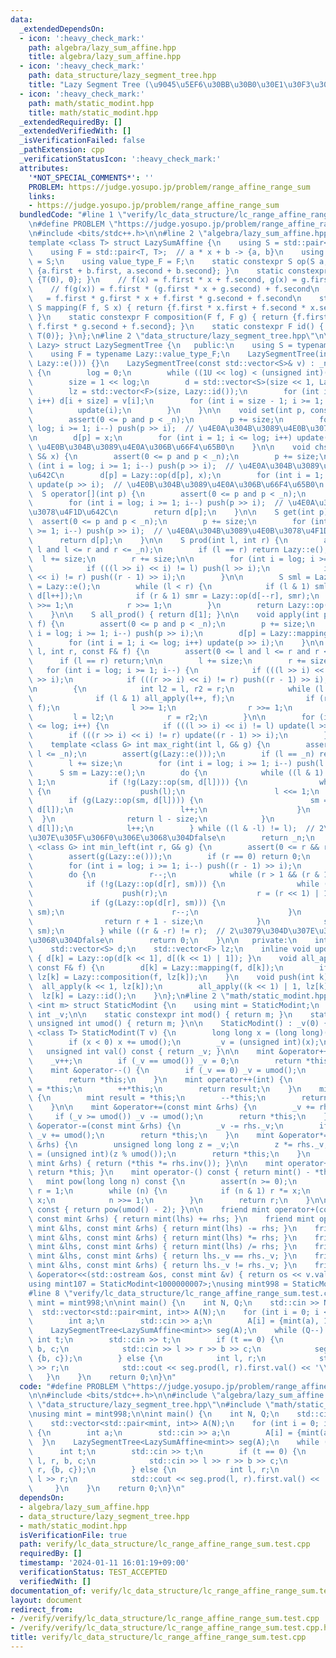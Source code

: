 ```yaml
---
data:
  _extendedDependsOn:
  - icon: ':heavy_check_mark:'
    path: algebra/lazy_sum_affine.hpp
    title: algebra/lazy_sum_affine.hpp
  - icon: ':heavy_check_mark:'
    path: data_structure/lazy_segment_tree.hpp
    title: "Lazy Segment Tree (\u9045\u5EF6\u30BB\u30B0\u30E1\u30F3\u30C8\u6728)"
  - icon: ':heavy_check_mark:'
    path: math/static_modint.hpp
    title: math/static_modint.hpp
  _extendedRequiredBy: []
  _extendedVerifiedWith: []
  _isVerificationFailed: false
  _pathExtension: cpp
  _verificationStatusIcon: ':heavy_check_mark:'
  attributes:
    '*NOT_SPECIAL_COMMENTS*': ''
    PROBLEM: https://judge.yosupo.jp/problem/range_affine_range_sum
    links:
    - https://judge.yosupo.jp/problem/range_affine_range_sum
  bundledCode: "#line 1 \"verify/lc_data_structure/lc_range_affine_range_sum.test.cpp\"\
    \n#define PROBLEM \"https://judge.yosupo.jp/problem/range_affine_range_sum\"\n\
    \n#include <bits/stdc++.h>\n\n#line 2 \"algebra/lazy_sum_affine.hpp\"\n\n// https://atcoder.jp/contests/practice2/tasks/practice2_k\n\
    template <class T> struct LazySumAffine {\n    using S = std::pair<T, int>;\n\
    \    using F = std::pair<T, T>;  // a * x + b -> {a, b}\n    using value_type_S\
    \ = S;\n    using value_type_F = F;\n    static constexpr S op(S a, S b) { return\
    \ {a.first + b.first, a.second + b.second}; }\n    static constexpr S e() { return\
    \ {T(0), 0}; }\n    // f(x) = f.first * x + f.second, g(x) = g.first * x + g.second\n\
    \    // f(g(x)) = f.first * (g.first * x + g.second) + f.second\n    //      \
    \   = f.first * g.first * x + f.first * g.second + f.second\n    static constexpr\
    \ S mapping(F f, S x) { return {f.first * x.first + f.second * x.second, x.second};\
    \ }\n    static constexpr F composition(F f, F g) { return {f.first * g.first,\
    \ f.first * g.second + f.second}; }\n    static constexpr F id() { return {T(1),\
    \ T(0)}; }\n};\n#line 2 \"data_structure/lazy_segment_tree.hpp\"\n\ntemplate <class\
    \ Lazy> struct LazySegmentTree {\n   public:\n    using S = typename Lazy::value_type_S;\n\
    \    using F = typename Lazy::value_type_F;\n    LazySegmentTree(int n) : LazySegmentTree(std::vector<S>(n,\
    \ Lazy::e())) {}\n    LazySegmentTree(const std::vector<S>& v) : _n((int)v.size())\
    \ {\n        log = 0;\n        while ((1U << log) < (unsigned int)(_n)) log++;\n\
    \        size = 1 << log;\n        d = std::vector<S>(size << 1, Lazy::e());\n\
    \        lz = std::vector<F>(size, Lazy::id());\n        for (int i = 0; i < _n;\
    \ i++) d[i + size] = v[i];\n        for (int i = size - 1; i >= 1; i--) {\n  \
    \          update(i);\n        }\n    }\n\n    void set(int p, const S& x) {\n\
    \        assert(0 <= p and p < _n);\n        p += size;\n        for (int i =\
    \ log; i >= 1; i--) push(p >> i);  // \u4E0A\u304B\u3089\u4E0B\u3078\u4F1D\u642C\
    \n        d[p] = x;\n        for (int i = 1; i <= log; i++) update(p >> i);  //\
    \ \u4E0B\u304B\u3089\u4E0A\u306B\u66F4\u65B0\n    }\n\n    void chset(int p, const\
    \ S& x) {\n        assert(0 <= p and p < _n);\n        p += size;\n        for\
    \ (int i = log; i >= 1; i--) push(p >> i);  // \u4E0A\u304B\u3089\u4E0B\u3078\u4F1D\
    \u642C\n        d[p] = Lazy::op(d[p], x);\n        for (int i = 1; i <= log; i++)\
    \ update(p >> i);  // \u4E0B\u304B\u3089\u4E0A\u306B\u66F4\u65B0\n    }\n\n  \
    \  S operator[](int p) {\n        assert(0 <= p and p < _n);\n        p += size;\n\
    \        for (int i = log; i >= 1; i--) push(p >> i);  // \u4E0A\u304B\u3089\u4E0B\
    \u3078\u4F1D\u642C\n        return d[p];\n    }\n\n    S get(int p) {\n      \
    \  assert(0 <= p and p < _n);\n        p += size;\n        for (int i = log; i\
    \ >= 1; i--) push(p >> i);  // \u4E0A\u304B\u3089\u4E0B\u3078\u4F1D\u642C\n  \
    \      return d[p];\n    }\n\n    S prod(int l, int r) {\n        assert(0 <=\
    \ l and l <= r and r <= _n);\n        if (l == r) return Lazy::e();\n\n      \
    \  l += size;\n        r += size;\n\n        for (int i = log; i >= 1; i--) {\n\
    \            if (((l >> i) << i) != l) push(l >> i);\n            if (((r >> i)\
    \ << i) != r) push((r - 1) >> i);\n        }\n\n        S sml = Lazy::e(), smr\
    \ = Lazy::e();\n        while (l < r) {\n            if (l & 1) sml = Lazy::op(sml,\
    \ d[l++]);\n            if (r & 1) smr = Lazy::op(d[--r], smr);\n            l\
    \ >>= 1;\n            r >>= 1;\n        }\n        return Lazy::op(sml, smr);\n\
    \    }\n\n    S all_prod() { return d[1]; }\n\n    void apply(int p, const F&\
    \ f) {\n        assert(0 <= p and p < _n);\n        p += size;\n        for (int\
    \ i = log; i >= 1; i--) push(p >> i);\n        d[p] = Lazy::mapping(f, d[p]);\n\
    \        for (int i = 1; i <= log; i++) update(p >> i);\n    }\n\n    void apply(int\
    \ l, int r, const F& f) {\n        assert(0 <= l and l <= r and r <= _n);\n  \
    \      if (l == r) return;\n\n        l += size;\n        r += size;\n\n     \
    \   for (int i = log; i >= 1; i--) {\n            if (((l >> i) << i) != l) push(l\
    \ >> i);\n            if (((r >> i) << i) != r) push((r - 1) >> i);\n        }\n\
    \n        {\n            int l2 = l, r2 = r;\n            while (l < r) {\n  \
    \              if (l & 1) all_apply(l++, f);\n                if (r & 1) all_apply(--r,\
    \ f);\n                l >>= 1;\n                r >>= 1;\n            }\n   \
    \         l = l2;\n            r = r2;\n        }\n\n        for (int i = 1; i\
    \ <= log; i++) {\n            if (((l >> i) << i) != l) update(l >> i);\n    \
    \        if (((r >> i) << i) != r) update((r - 1) >> i);\n        }\n    }\n\n\
    \    template <class G> int max_right(int l, G& g) {\n        assert(0 <= l &&\
    \ l <= _n);\n        assert(g(Lazy::e()));\n        if (l == _n) return _n;\n\
    \        l += size;\n        for (int i = log; i >= 1; i--) push(l >> i);\n  \
    \      S sm = Lazy::e();\n        do {\n            while ((l & 1) == 0) l >>=\
    \ 1;\n            if (!g(Lazy::op(sm, d[l]))) {\n                while (l < size)\
    \ {\n                    push(l);\n                    l <<= 1;\n            \
    \        if (g(Lazy::op(sm, d[l]))) {\n                        sm = Lazy::op(sm,\
    \ d[l]);\n                        l++;\n                    }\n              \
    \  }\n                return l - size;\n            }\n            sm = Lazy::op(sm,\
    \ d[l]);\n            l++;\n        } while ((l & -l) != l);  // 2\u3079\u304D\
    \u307E\u305F\u306F0\u306E\u3068\u304Dfalse\n        return _n;\n    }\n\n    template\
    \ <class G> int min_left(int r, G& g) {\n        assert(0 <= r && r <= _n);\n\
    \        assert(g(Lazy::e()));\n        if (r == 0) return 0;\n        r += size;\n\
    \        for (int i = log; i >= 1; i--) push((r - 1) >> i);\n        S sm = Lazy::e();\n\
    \        do {\n            r--;\n            while (r > 1 && (r & 1)) r >>= 1;\n\
    \            if (!g(Lazy::op(d[r], sm))) {\n                while (r < size) {\n\
    \                    push(r);\n                    r = (r << 1) | 1;\n       \
    \             if (g(Lazy::op(d[r], sm))) {\n                        sm = Lazy::op(d[r],\
    \ sm);\n                        r--;\n                    }\n                }\n\
    \                return r + 1 - size;\n            }\n            sm = Lazy::op(d[r],\
    \ sm);\n        } while ((r & -r) != r);  // 2\u3079\u304D\u307E\u305F\u306F0\u306E\
    \u3068\u304Dfalse\n        return 0;\n    }\n\n   private:\n    int _n, log, size;\n\
    \    std::vector<S> d;\n    std::vector<F> lz;\n    inline void update(int k)\
    \ { d[k] = Lazy::op(d[k << 1], d[(k << 1) | 1]); }\n    void all_apply(int k,\
    \ const F& f) {\n        d[k] = Lazy::mapping(f, d[k]);\n        if (k < size)\
    \ lz[k] = Lazy::composition(f, lz[k]);\n    }\n    void push(int k) {\n      \
    \  all_apply(k << 1, lz[k]);\n        all_apply((k << 1) | 1, lz[k]);\n      \
    \  lz[k] = Lazy::id();\n    }\n};\n#line 2 \"math/static_modint.hpp\"\n\ntemplate\
    \ <int m> struct StaticModint {\n    using mint = StaticModint;\n    unsigned\
    \ int _v;\n\n    static constexpr int mod() { return m; }\n    static constexpr\
    \ unsigned int umod() { return m; }\n\n    StaticModint() : _v(0) {}\n\n    template\
    \ <class T> StaticModint(T v) {\n        long long x = (long long)(v % (long long)(umod()));\n\
    \        if (x < 0) x += umod();\n        _v = (unsigned int)(x);\n    }\n\n \
    \   unsigned int val() const { return _v; }\n\n    mint &operator++() {\n    \
    \    _v++;\n        if (_v == umod()) _v = 0;\n        return *this;\n    }\n\
    \    mint &operator--() {\n        if (_v == 0) _v = umod();\n        _v--;\n\
    \        return *this;\n    }\n    mint operator++(int) {\n        mint result\
    \ = *this;\n        ++*this;\n        return result;\n    }\n    mint operator--(int)\
    \ {\n        mint result = *this;\n        --*this;\n        return result;\n\
    \    }\n\n    mint &operator+=(const mint &rhs) {\n        _v += rhs._v;\n   \
    \     if (_v >= umod()) _v -= umod();\n        return *this;\n    }\n    mint\
    \ &operator-=(const mint &rhs) {\n        _v -= rhs._v;\n        if (_v >= umod())\
    \ _v += umod();\n        return *this;\n    }\n    mint &operator*=(const mint\
    \ &rhs) {\n        unsigned long long z = _v;\n        z *= rhs._v;\n        _v\
    \ = (unsigned int)(z % umod());\n        return *this;\n    }\n    mint &operator/=(const\
    \ mint &rhs) { return (*this *= rhs.inv()); }\n\n    mint operator+() const {\
    \ return *this; }\n    mint operator-() const { return mint() - *this; }\n\n \
    \   mint pow(long long n) const {\n        assert(n >= 0);\n        mint x = *this,\
    \ r = 1;\n        while (n) {\n            if (n & 1) r *= x;\n            x *=\
    \ x;\n            n >>= 1;\n        }\n        return r;\n    }\n\n    mint inv()\
    \ const { return pow(umod() - 2); }\n\n    friend mint operator+(const mint &lhs,\
    \ const mint &rhs) { return mint(lhs) += rhs; }\n    friend mint operator-(const\
    \ mint &lhs, const mint &rhs) { return mint(lhs) -= rhs; }\n    friend mint operator*(const\
    \ mint &lhs, const mint &rhs) { return mint(lhs) *= rhs; }\n    friend mint operator/(const\
    \ mint &lhs, const mint &rhs) { return mint(lhs) /= rhs; }\n    friend bool operator==(const\
    \ mint &lhs, const mint &rhs) { return lhs._v == rhs._v; }\n    friend bool operator!=(const\
    \ mint &lhs, const mint &rhs) { return lhs._v != rhs._v; }\n    friend std::ostream\
    \ &operator<<(std::ostream &os, const mint &v) { return os << v.val(); }\n};\n\
    using mint107 = StaticModint<1000000007>;\nusing mint998 = StaticModint<998244353>;\n\
    #line 8 \"verify/lc_data_structure/lc_range_affine_range_sum.test.cpp\"\nusing\
    \ mint = mint998;\n\nint main() {\n    int N, Q;\n    std::cin >> N >> Q;\n  \
    \  std::vector<std::pair<mint, int>> A(N);\n    for (int i = 0; i < N; i++) {\n\
    \        int a;\n        std::cin >> a;\n        A[i] = {mint(a), 1};\n    }\n\
    \    LazySegmentTree<LazySumAffine<mint>> seg(A);\n    while (Q--) {\n       \
    \ int t;\n        std::cin >> t;\n        if (t == 0) {\n            int l, r,\
    \ b, c;\n            std::cin >> l >> r >> b >> c;\n            seg.apply(l, r,\
    \ {b, c});\n        } else {\n            int l, r;\n            std::cin >> l\
    \ >> r;\n            std::cout << seg.prod(l, r).first.val() << '\\n';\n     \
    \   }\n    }\n    return 0;\n}\n"
  code: "#define PROBLEM \"https://judge.yosupo.jp/problem/range_affine_range_sum\"\
    \n\n#include <bits/stdc++.h>\n\n#include \"algebra/lazy_sum_affine.hpp\"\n#include\
    \ \"data_structure/lazy_segment_tree.hpp\"\n#include \"math/static_modint.hpp\"\
    \nusing mint = mint998;\n\nint main() {\n    int N, Q;\n    std::cin >> N >> Q;\n\
    \    std::vector<std::pair<mint, int>> A(N);\n    for (int i = 0; i < N; i++)\
    \ {\n        int a;\n        std::cin >> a;\n        A[i] = {mint(a), 1};\n  \
    \  }\n    LazySegmentTree<LazySumAffine<mint>> seg(A);\n    while (Q--) {\n  \
    \      int t;\n        std::cin >> t;\n        if (t == 0) {\n            int\
    \ l, r, b, c;\n            std::cin >> l >> r >> b >> c;\n            seg.apply(l,\
    \ r, {b, c});\n        } else {\n            int l, r;\n            std::cin >>\
    \ l >> r;\n            std::cout << seg.prod(l, r).first.val() << '\\n';\n   \
    \     }\n    }\n    return 0;\n}\n"
  dependsOn:
  - algebra/lazy_sum_affine.hpp
  - data_structure/lazy_segment_tree.hpp
  - math/static_modint.hpp
  isVerificationFile: true
  path: verify/lc_data_structure/lc_range_affine_range_sum.test.cpp
  requiredBy: []
  timestamp: '2024-01-11 16:01:19+09:00'
  verificationStatus: TEST_ACCEPTED
  verifiedWith: []
documentation_of: verify/lc_data_structure/lc_range_affine_range_sum.test.cpp
layout: document
redirect_from:
- /verify/verify/lc_data_structure/lc_range_affine_range_sum.test.cpp
- /verify/verify/lc_data_structure/lc_range_affine_range_sum.test.cpp.html
title: verify/lc_data_structure/lc_range_affine_range_sum.test.cpp
---
```

